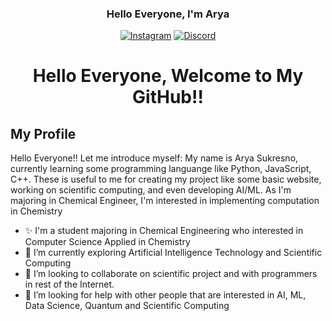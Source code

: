<h3 align="center">Hello Everyone, I'm Arya</h3>

<p align="center">
  <a href="https://instagram.com/aryasukresno"><img src="https://img.shields.io/badge/-Instagram-bc2a8d?style=flat&logo=instagram&logoColor=white" alt="Instagram" title="Instagram"></a>
  <a href="https://discordapp.com/users/773502813493133332/"><img alt="Discord" title="Discord" src="https://img.shields.io/badge/-Discord-7289DA?style=flat&logo=discord&logoColor=white"/></a>

  

</p>

<h1 align="center">Hello Everyone, Welcome to My GitHub!!</h1>

## My Profile

<p>Hello Everyone!! Let me introduce myself: My name is Arya Sukresno, currently learning some programming languange like Python, JavaScript, C++. These is useful to me for creating my project like some basic website, working on scientific computing, and even developing AI/ML. As I'm majoring in Chemical Engineer, I'm interested in implementing computation in Chemistry</p>

- ✨ I'm a student majoring in Chemical Engineering who interested in Computer Science Applied in Chemistry
- 🌱 I’m currently exploring Artificial Intelligence Technology and Scientific Computing
- 👯 I’m looking to collaborate on scientific project and with programmers in rest of the Internet.
- 🤔 I’m looking for help with other people that are interested in AI, ML, Data Science, Quantum and Scientific Computing


<!---
aryasukresno10/aryasukresno10 is a ✨ special ✨ repository because its `README.md` (this file) appears on your GitHub profile.
You can click the Preview link to take a look at your changes.
--->
